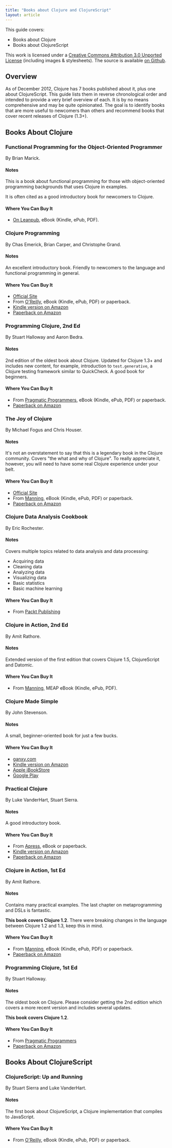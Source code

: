 ```yaml
---
title: "Books about Clojure and ClojureScript"
layout: article
---
```


This guide covers:

 * Books about Clojure
 * Books about ClojureScript

This work is licensed under a <a rel="license" href="http://creativecommons.org/licenses/by/3.0/">Creative Commons Attribution 3.0 Unported License</a>
(including images & stylesheets). The source is available [on Github](https://github.com/clojuredocs/cds).


## Overview

As of December 2012, Clojure has 7 books published about it, plus one about ClojureScript. This guide lists them in
reverse chronological order and intended to provide a very brief overview of each. It is by no means comprehensive and
may be quite opinionated. The goal is to identify books that are more useful to newcomers than others and
recommend books that cover recent releases of Clojure (1.3+).



## Books About Clojure

### Functional Programming for the Object-Oriented Programmer

By Brian Marick.

#### Notes

This is a book about functional programming for those with object-oriented programming
backgrounds that uses Clojure in examples.

It is often cited as a good introductory book for newcomers to Clojure.

#### Where You Can Buy It

 * [On Leanpub](https://leanpub.com/fp-oo), eBook (Kindle, ePub, PDF).




### Clojure Programming

By Chas Emerick, Brian Carper, and Christophe Grand.

#### Notes

An excellent introductory book. Friendly to newcomers to the language and functional programming in general.

#### Where You Can Buy It

 * [Official Site](http://www.clojurebook.com/)
 * From [O'Reilly](http://shop.oreilly.com/product/0636920013754.do), eBook (Kindle, ePub, PDF) or paperback.
 * [Kindle version on Amazon](http://www.amazon.com/Clojure-Programming-ebook/dp/B007Q4T040/ref=tmm_kin_title_0?ie=UTF8&qid=1350284538&sr=8-1)
 * [Paperback on Amazon](http://www.amazon.com/Clojure-Programming-Chas-Emerick/dp/1449394701/ref=sr_1_1?ie=UTF8&qid=1350284538&sr=8-1&keywords=Clojure)





### Programming Clojure, 2nd Ed

By Stuart Halloway and Aaron Bedra.

#### Notes

2nd edition of the oldest book about Clojure. Updated for Clojure 1.3+ and includes new content, for example, introduction
to `test.generative`, a Clojure testing framework similar to QuickCheck. A good book for beginners.

#### Where You Can Buy It

 * From [Pragmatic Programmers](http://pragprog.com/book/shcloj2/programming-clojure), eBook (Kindle, ePub, PDF) or paperback.
 * [Paperback on Amazon](http://www.amazon.com/Programming-Clojure-Stuart-Halloway/dp/1934356867/ref=sr_1_4?ie=UTF8&qid=1350284538&sr=8-4&keywords=Clojure)





### The Joy of Clojure

By Michael Fogus and Chris Houser.

#### Notes

It's not an overstatement to say that this is a legendary book in the Clojure community. Covers "the what and why of Clojure".
To really appreciate it, however, you will need to have some real Clojure experience under your belt.

#### Where You Can Buy It

 * [Official Site](http://joyofclojure.com/)
 * From [Manning](http://www.manning.com/fogus/), eBook (Kindle, ePub, PDF) or paperback.
 * [Paperback on Amazon](http://www.amazon.com/The-Joy-Clojure-Thinking-Way/dp/1935182641/ref=sr_1_2?ie=UTF8&qid=1350284538&sr=8-2&keywords=Clojure)



### Clojure Data Analysis Cookbook

By Eric Rochester.

#### Notes

Covers multiple topics related to data analysis and data processing:

 * Acquiring data
 * Cleaning data
 * Analyzing data
 * Visualizing data
 * Basic statistics
 * Basic machine learning

#### Where You Can Buy It

 * From [Packt Publishing](http://www.packtpub.com/clojure-data-analysis-cookbook/book)



### Clojure in Action, 2nd Ed

By Amit Rathore.

#### Notes

Extended version of the first edition that covers Clojure 1.5, ClojureScript and Datomic.


#### Where You Can Buy It

 * From [Manning](http://www.manning.com/rathore2/), MEAP eBook (Kindle, ePub, PDF).



### Clojure Made Simple

By John Stevenson.

#### Notes

A small, beginner-oriented book for just a few bucks.

#### Where You Can Buy It

 * [ganxy.com](https://ganxy.com/i/77456/john-stevenson/clojure-made-simple)
 * [Kindle version on Amazon](http://www.amazon.com/Clojure-Made-Simple-ebook/dp/B00BSY20HS)
 * [Apple iBookStore](https://itunes.apple.com/us/book/clojure-made-simple/id618287958?mt=11)
 * [Google Play](https://play.google.com/store/books/details/John_Stevenson_Clojure_Made_Simple?id=yqfBJYhvqJcC&feature=nav_result#?t=W251bGwsMSwxLDMsImJvb2steXFmQkpZaHZxSmNDIl0.)



### Practical Clojure

By Luke VanderHart, Stuart Sierra.

#### Notes

A good introductory book.

#### Where You Can Buy It

 * From [Apress](http://www.apress.com/9781430272311), eBook or paperback.
 * [Kindle version on Amazon](http://www.amazon.com/Practical-Clojure-Experts-Source-ebook/dp/B003VM7G3S/ref=sr_1_12?ie=UTF8&qid=1350284538&sr=8-12&keywords=Clojure)
 * [Paperback on Amazon](http://www.amazon.com/Practical-Clojure-Experts-Voice-Source/dp/1430272317/ref=sr_1_6?ie=UTF8&qid=1350284538&sr=8-6&keywords=Clojure)





### Clojure in Action, 1st Ed

By Amit Rathore.

#### Notes

Contains many practical examples. The last chapter on metaprogramming and DSLs is fantastic.

**This book covers Clojure 1.2**. There were breaking changes in the language between Clojure 1.2 and 1.3,
keep this in mind.


#### Where You Can Buy It

 * From [Manning](http://www.manning.com/rathore/), eBook (Kindle, ePub, PDF) or paperback.
 * [Paperback on Amazon](http://www.amazon.com/Clojure-Action-Amit-Rathore/dp/1935182595/ref=sr_1_3?ie=UTF8&qid=1350284538&sr=8-3&keywords=Clojure)





### Programming Clojure, 1st Ed

By Stuart Halloway.

#### Notes

The oldest book on Clojure. Please consider getting the 2nd edition which covers a more recent version
and includes several updates.

**This book covers Clojure 1.2**.

#### Where You Can Buy It

 * From [Pragmatic Programmers](http://pragprog.com/book/shcloj/programming-clojure)
 * [Paperback on Amazon](http://www.amazon.com/Programming-Clojure-Pragmatic-Programmers-Halloway/dp/1934356336/ref=sr_1_7?ie=UTF8&qid=1350284538&sr=8-7&keywords=Clojure)




## Books About ClojureScript

### ClojureScript: Up and Running

By Stuart Sierra and Luke VanderHart.

#### Notes

The first book about ClojureScript, a Clojure implementation that compiles to JavaScript.

#### Where You Can Buy It

 * From [O'Reilly](http://shop.oreilly.com/product/0636920025139.do), eBook (Kindle, ePub, PDF) or paperback.

